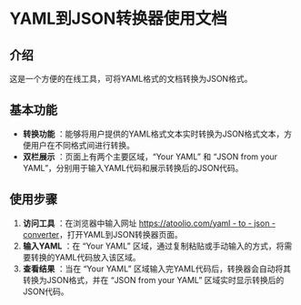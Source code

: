 # YAML到JSON转换器使用文档

## 介绍

这是一个方便的在线工具，可将YAML格式的文档转换为JSON格式。

## 基本功能

  * **转换功能** ：能够将用户提供的YAML格式文本实时转换为JSON格式文本，方便用户在不同格式间进行转换。
  * **双栏展示** ：页面上有两个主要区域，“Your YAML” 和 “JSON from your YAML”，分别用于输入YAML代码和展示转换后的JSON代码。

## 使用步骤

  1. **访问工具** ：在浏览器中输入网址 [https://atoolio.com/yaml - to - json - converter](https://atoolio.com/yaml-to-json-converter)，打开YAML到JSON转换器页面。
  2. **输入YAML** ：在 “Your YAML” 区域，通过复制粘贴或手动输入的方式，将需要转换的YAML代码放入该区域。
  3. **查看结果** ：当在 “Your YAML” 区域输入完YAML代码后，转换器会自动将其转换为JSON格式，并在 “JSON from your YAML” 区域实时显示转换后的JSON代码。